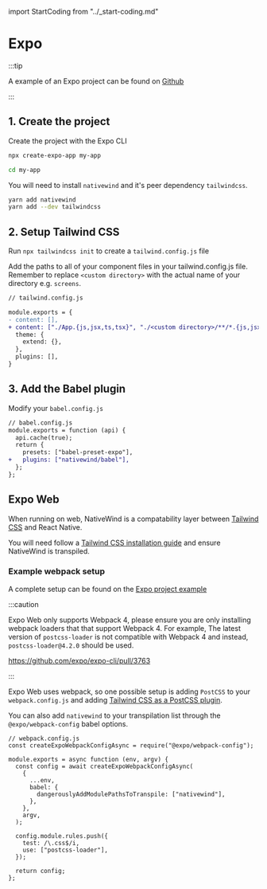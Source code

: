 import StartCoding from "../\_start-coding.md"

# Expo

:::tip

A example of an Expo project can be found on [Github](https://github.com/marklawlor/nativewind/tree/next/examples/expo)

:::

## 1. Create the project

Create the project with the Expo CLI

```bash
npx create-expo-app my-app

cd my-app
```

You will need to install `nativewind` and it's peer dependency `tailwindcss`.

```bash
yarn add nativewind
yarn add --dev tailwindcss
```

## 2. Setup Tailwind CSS

Run `npx tailwindcss init` to create a `tailwind.config.js` file

Add the paths to all of your component files in your tailwind.config.js file. Remember to replace `<custom directory>` with the actual name of your directory e.g. `screens`.

```diff
// tailwind.config.js

module.exports = {
- content: [],
+ content: ["./App.{js,jsx,ts,tsx}", "./<custom directory>/**/*.{js,jsx,ts,tsx}"],
  theme: {
    extend: {},
  },
  plugins: [],
}
```

## 3. Add the Babel plugin

Modify your `babel.config.js`

```diff
// babel.config.js
module.exports = function (api) {
  api.cache(true);
  return {
    presets: ["babel-preset-expo"],
+   plugins: ["nativewind/babel"],
  };
};

```

<StartCoding />

## Expo Web

When running on web, NativeWind is a compatability layer between [Tailwind CSS](http://www.tailwindcss.com) and React Native.

You will need follow a [Tailwind CSS installation guide](https://tailwindcss.com/docs/installation) and ensure NativeWind is transpiled.

### Example webpack setup

A complete setup can be found on the [Expo project example](https://github.com/marklawlor/nativewind/tree/next/examples/expo)

:::caution

Expo Web only supports Webpack 4, please ensure you are only installing webpack loaders that that support Webpack 4. For example, The latest version of `postcss-loader` is not compatible with Webpack 4 and instead, `postcss-loader@4.2.0` should be used.

https://github.com/expo/expo-cli/pull/3763

:::

Expo Web uses webpack, so one possible setup is adding `PostCSS` to your `webpack.config.js` and adding [Tailwind CSS as a PostCSS plugin](https://tailwindcss.com/docs/installation/using-postcss).

You can also add `nativewind` to your transpilation list through the `@expo/webpack-config` babel options.

```tsx
// webpack.config.js
const createExpoWebpackConfigAsync = require("@expo/webpack-config");

module.exports = async function (env, argv) {
  const config = await createExpoWebpackConfigAsync(
    {
      ...env,
      babel: {
        dangerouslyAddModulePathsToTranspile: ["nativewind"],
      },
    },
    argv,
  );

  config.module.rules.push({
    test: /\.css$/i,
    use: ["postcss-loader"],
  });

  return config;
};
```
